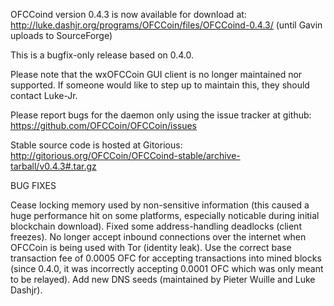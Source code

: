 OFCCoind version 0.4.3 is now available for download at:
http://luke.dashjr.org/programs/OFCCoin/files/OFCCoind-0.4.3/ (until Gavin uploads to SourceForge)

This is a bugfix-only release based on 0.4.0.

Please note that the wxOFCCoin GUI client is no longer maintained nor supported. If someone would like to step up to maintain this, they should contact Luke-Jr.

Please report bugs for the daemon only using the issue tracker at github:
https://github.com/OFCCoin/OFCCoin/issues

Stable source code is hosted at Gitorious:
http://gitorious.org/OFCCoin/OFCCoind-stable/archive-tarball/v0.4.3#.tar.gz

BUG FIXES

Cease locking memory used by non-sensitive information (this caused a huge performance hit on some platforms, especially noticable during initial blockchain download).
Fixed some address-handling deadlocks (client freezes).
No longer accept inbound connections over the internet when OFCCoin is being used with Tor (identity leak).
Use the correct base transaction fee of 0.0005 OFC for accepting transactions into mined blocks (since 0.4.0, it was incorrectly accepting 0.0001 OFC which was only meant to be relayed).
Add new DNS seeds (maintained by Pieter Wuille and Luke Dashjr).


